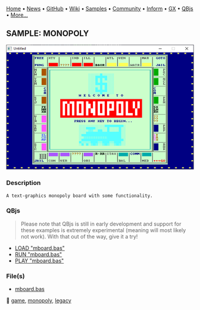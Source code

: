 [Home](https://qb64.com) • [News](../../news.md) • [GitHub](https://github.com/QB64Official/qb64) • [Wiki](https://github.com/QB64Official/qb64/wiki) • [Samples](../../samples.md) • [Community](../../community.md) • [Inform](../../inform.md) • [GX](../../gx.md) • [QBjs](../../qbjs.md) • [More...](../../more.md)

## SAMPLE: MONOPOLY

![screenshot.png](img/screenshot.png)

### Description

```text
A text-graphics monopoly board with some functionality.
```

### QBjs

> Please note that QBjs is still in early development and support for these examples is extremely experimental (meaning will most likely not work). With that out of the way, give it a try!

* [LOAD "mboard.bas"](https://v6p9d9t4.ssl.hwcdn.net/html/5963335/index.html?src=https://qb64.com/samples/monopoly/src/mboard.bas)
* [RUN "mboard.bas"](https://v6p9d9t4.ssl.hwcdn.net/html/5963335/index.html?mode=auto&src=https://qb64.com/samples/monopoly/src/mboard.bas)
* [PLAY "mboard.bas"](https://v6p9d9t4.ssl.hwcdn.net/html/5963335/index.html?mode=play&src=https://qb64.com/samples/monopoly/src/mboard.bas)

### File(s)

* [mboard.bas](src/mboard.bas)

🔗 [game](../game.md), [monopoly](../monopoly.md), [legacy](../legacy.md)
